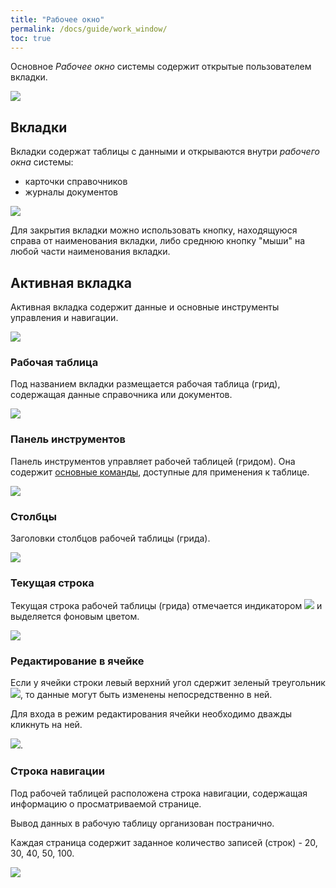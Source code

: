 ```yaml
---
title: "Рабочее окно"
permalink: /docs/guide/work_window/
toc: true
---
```


Основное *Рабочее окно* системы содержит открытые пользователем вкладки.

![](../../images/arctl_work_window.png)

## Вкладки
Вкладки содержат таблицы с данными и открываются внутри *рабочего окна* системы:
-   карточки справочников
-   журналы документов

![](../../images/arctl_work_window_tab.png)

Для закрытия вкладки можно использовать кнопку,
находящуюся справа от наименования вкладки, либо среднюю кнопку "мыши" на
любой части наименования вкладки.

## Активная вкладка
Активная вкладка содержит данные и основные инструменты управления и навигации.

![](../../images/arctl_work_window_tab_activ.png)

### Рабочая таблица
Под названием вкладки размещается рабочая таблица (грид), содержащая
данные справочника или документов.

![](../../images/arctl_work_window_grid.png)

### Панель инструментов
Панель инструментов управляет рабочей таблицей (гридом).
Она содержит [основные команды](/grid.md), доступные для применения к таблице.

![](../../images/arctl_work_window_panel.png)

### Столбцы
Заголовки столбцов рабочей таблицы (грида).

![](../../images/arctl_work_window_columns.png)

### Текущая строка
Текущая строка рабочей таблицы (грида) отмечается индикатором
![](../../images/grid_tools/rowindicator.png) и выделяется фоновым цветом.

![](../../images/arctl_work_window_current_record.png)

### Редактирование в ячейке
Если у ячейки строки левый верхний угол сдержит зеленый треугольник
![](../../images/grid_tools/cell_editable.png),
то данные могут быть изменены непосредственно в ней.

Для входа в режим редактирования ячейки необходимо дважды кликнуть на ней.

![](../../images/arctl_work_window_cell_edit.png).

### Строка навигации
Под рабочей таблицей расположена строка навигации, содержащая информацию
о просматриваемой странице.

Вывод данных в рабочую таблицу организован постранично.

Каждая страница содержит заданное количество записей (строк) - 20, 30, 40, 50, 100.

![](../../images/arctl_work_window_nav.png)
